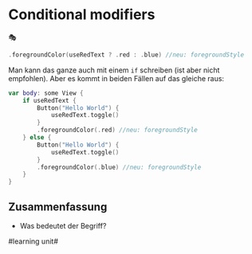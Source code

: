 # Conditional modifiers
🎭

```swift
.foregroundColor(useRedText ? .red : .blue) //neu: foregroundStyle
```

Man kann das ganze auch mit einem `if` schreiben (ist aber nicht empfohlen). Aber es kommt in beiden Fällen auf das gleiche raus:

```swift
var body: some View {
    if useRedText {
        Button("Hello World") {
            useRedText.toggle()
        }
        .foregroundColor(.red) //neu: foregroundStyle
    } else {
        Button("Hello World") {
            useRedText.toggle()
        }
        .foregroundColor(.blue) //neu: foregroundStyle
    }
}
```

## Zusammenfassung
- Was bedeutet der Begriff?

#learning unit#